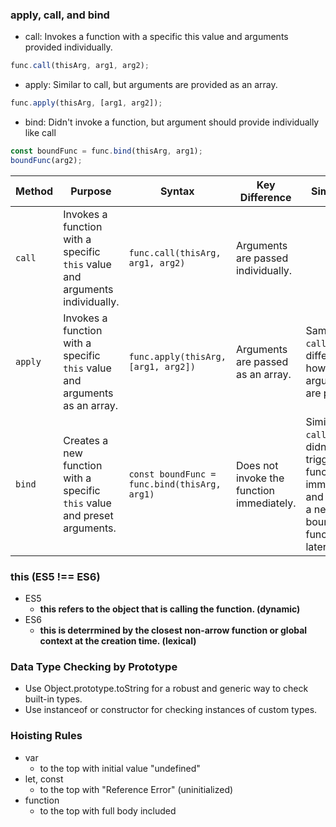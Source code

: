 ### apply, call, and bind

- call: Invokes a function with a specific this value and arguments provided individually.

```javascript
func.call(thisArg, arg1, arg2);
```

- apply: Similar to call, but arguments are provided as an array.

```javascript
func.apply(thisArg, [arg1, arg2]);
```

- bind: Didn't invoke a function, but argument should provide individually like call

```javascript
const boundFunc = func.bind(thisArg, arg1);
boundFunc(arg2);
```

| **Method** | **Purpose**                                                                 | **Syntax**                                   | **Key Difference**                        | **Similarity**                                                                                                |
| ---------- | --------------------------------------------------------------------------- | -------------------------------------------- | ----------------------------------------- | ------------------------------------------------------------------------------------------------------------- |
| `call`     | Invokes a function with a specific `this` value and arguments individually. | `func.call(thisArg, arg1, arg2)`             | Arguments are passed individually.        |                                                                                                               |
| `apply`    | Invokes a function with a specific `this` value and arguments as an array.  | `func.apply(thisArg, [arg1, arg2])`          | Arguments are passed as an array.         | Same as `call` but differs in how arguments are passed.                                                       |
| `bind`     | Creates a new function with a specific `this` value and preset arguments.   | `const boundFunc = func.bind(thisArg, arg1)` | Does not invoke the function immediately. | Similar to `call` but didn't trigger the function immediately and returns a new bound function for later use. |

### this (ES5 !== ES6)

- ES5
  - **this refers to the object that is calling the function. (dynamic)**
- ES6
  - **this is deterrmined by the closest non-arrow function or global context at the creation time. (lexical)**

### Data Type Checking by Prototype

- Use Object.prototype.toString for a robust and generic way to check built-in types.
- Use instanceof or constructor for checking instances of custom types.


### Hoisting Rules

- var
  - to the top with initial value "undefined" 
- let, const
  - to the top with "Reference Error" (uninitialized)
- function 
  - to the top with full body included